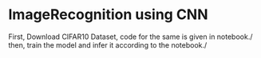 # ImageRecognition using CNN
First, Download CIFAR10 Dataset, code for the same is given in notebook./
then, train the model and infer it according to the notebook./
